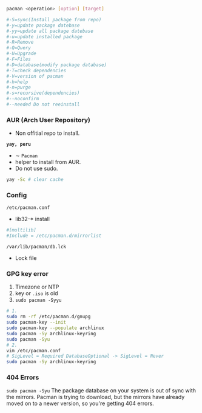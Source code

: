 
```bash
pacman <operation> [option] [target]

#-S=sync(Install package from repo)
#-y=update package datebase
#-yy=update all package datebase
#-u=update installed package
#-R=Remove
#-Q=Query
#-U=Upgrade
#-F=Files
#-D=database(modify package database)
#-T=check dependencies
#-V=version of pacman
#-h=help
#-n=purge
#-s=recursive(dependencies)
#--noconfirm
#--needed Do not reeinstall
```

### AUR (Arch User Repository)
* Non offitial repo to install.

**`yay, peru`**
* $\sim$ `Pacman`
* helper to install from AUR. 
* Do not use sudo.
```bash
yay -Sc # clear cache
```

### Config
`/etc/pacman.conf`
* lib32-* install
```ini
#[multilib]
#Include = /etc/pacman.d/mirrorlist
```

`/var/lib/pacman/db.lck`
* Lock file


### GPG key error
1. Timezone or NTP
2. key or `.iso` is old
3. `sudo pacman -Syyu`

```bash
# 1.
sudo rm -rf /etc/pacman.d/gnupg
sudo pacman-key --init
sudo pacman-key --populate archlinux
sudo pacman -Sy archlinux-keyring
sudo pacman -Syu
# 2.
vim /etc/pacman.conf
# SigLevel = Required DatabaseOptional -> SigLevel = Never
sudo pacman -Sy archlinux-keyring
```

### 404 Errors
`sudo pacman -Syu`
The package database on your system is out of sync with the mirrors. 
Pacman is trying to download, but the mirrors have already moved on to a newer version, so you're getting 404 errors.


